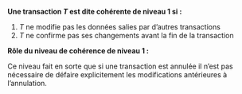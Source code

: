 **Une transaction $T$ est dite cohérente de niveau 1 si :**

1. $T$ ne modifie pas les données salies par d’autres transactions
2. $T$ ne confirme pas ses changements avant la fin de la transaction

**Rôle du niveau de cohérence de niveau 1 :**

Ce niveau fait en sorte que si une transaction est annulée il n’est pas
nécessaire de défaire explicitement les modifications antérieures à
l’annulation.